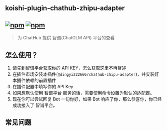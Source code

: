 ## koishi-plugin-chathub-zhipu-adapter

## [![npm](https://img.shields.io/npm/v/koishi-plugin-chatluna-zhipu-adapter/next)](https://www.npmjs.com/package/koishi-plugin-chatluna-zhipu) [![npm](https://img.shields.io/npm/dm/koishi-plugin-chatluna-zhipu-adapter)](https://www.npmjs.com/package/koishi-plugin-chatluna-zhipu-adapter)

> 为 ChatHub 提供 智谱(ChatGLM API) 平台的查看

## 怎么使用？

1. 请先到[智谱平台](https://open.bigmodel.cn/usercenter/apikeys)获取你的 API KEY，怎么获取这里不再赘述
2. 在插件市场安装本插件(`@dingyi222666/chathub-zhipu-adapter`)，并安装好本插件依赖的前置插件
3. 在插件配置中填写你的 API Key
4. 如果想默认使用 智谱平台 服务的话，需要使用命令设置为默认的适配器。
5. 现在你可以尝试回复 Bot 一句你好，如果 Bot 响应了你，那么恭喜你，你已经成功接入了 智谱平台。

## 常见问题
